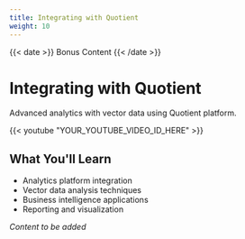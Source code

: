 ```yaml
---
title: Integrating with Quotient
weight: 10
---
```


{{< date >}} Bonus Content {{< /date >}}

# Integrating with Quotient

Advanced analytics with vector data using Quotient platform.

{{< youtube "YOUR_YOUTUBE_VIDEO_ID_HERE" >}}

## What You'll Learn

- Analytics platform integration
- Vector data analysis techniques
- Business intelligence applications
- Reporting and visualization

*Content to be added* 